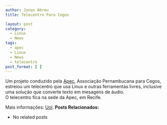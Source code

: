 ```yaml
---
author: Jonas Abreu
title: Telecentro Para Cegos

layout: post
category:
  - Linux
  - News
tags:
  - apec
  - Linux
  - News
  - telecentro
post_format: [ ]
---
```

Um projeto conduzido pela [Apec][1], Associação Pernambucana para Cegos, estreiou um telecentro que usa Linux e outras ferramentas livres, inclusive uma solução que converte texto em mesagens de áudio.  
O telecentro fica na sede da Apec, em Recife.

Mais informações: [Uol][2]. 
**Posts Relacionados:** 
*   No related posts












 [1]: http://www.apecnet.com.br
 [2]: http://info.abril.uol.com.br/aberto/infonews/032007/13032007-7.shl






